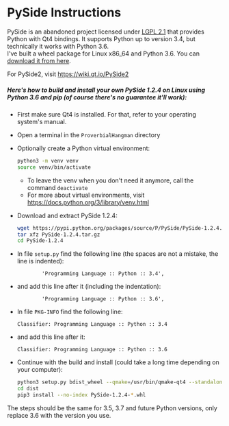 # PySide Instructions

PySide is an abandoned project licensed under [LGPL 2.1](https://www.gnu.org/licenses/old-licenses/lgpl-2.1.en.html) that provides Python with Qt4 bindings.
It supports Python up to version 3.4, but technically it works with Python 3.6.<br>
I've built a wheel package for Linux x86_64 and Python 3.6. You can [download it from here](https://drive.google.com/uc?id=1gvZsU2Y2-YX6mGOsd1INwp6ZC-vxDRPE&export=download).

For PySide2, visit https://wiki.qt.io/PySide2

##### Here's how to build and install your own PySide 1.2.4 on Linux using Python 3.6 and pip (of course there's no guarantee it'll work):

- First make sure Qt4 is installed. For that, refer to your operating system's manual.

- Open a terminal in the `ProverbialHangman` directory

- Optionally create a Python virtual environment:

    ```bash
    python3 -m venv venv
    source venv/bin/activate
    ```
    - To leave the venv when you don't need it anymore, call the command `deactivate`
    - For more about virtual environments, visit https://docs.python.org/3/library/venv.html

- Download and extract PySide 1.2.4:

    ```bash
    wget https://pypi.python.org/packages/source/P/PySide/PySide-1.2.4.tar.gz
    tar xfz PySide-1.2.4.tar.gz
    cd PySide-1.2.4
    ```

- In file `setup.py` find the following line (the spaces are not a mistake, the line is indented):

    ```
            'Programming Language :: Python :: 3.4',
    ```

- and add this line after it (including the indentation):

    ```
            'Programming Language :: Python :: 3.6',
    ```

- In file `PKG-INFO` find the following line:

    ```
    Classifier: Programming Language :: Python :: 3.4
    ```

- and add this line after it:

    ```
    Classifier: Programming Language :: Python :: 3.6
    ```

- Continue with the build and install (could take a long time depending on your computer):

    ```bash
    python3 setup.py bdist_wheel --qmake=/usr/bin/qmake-qt4 --standalone --jobs=8
    cd dist
    pip3 install --no-index PySide-1.2.4-*.whl
    ```

The steps should be the same for 3.5, 3.7 and future Python versions, only replace 3.6 with the version you use.
